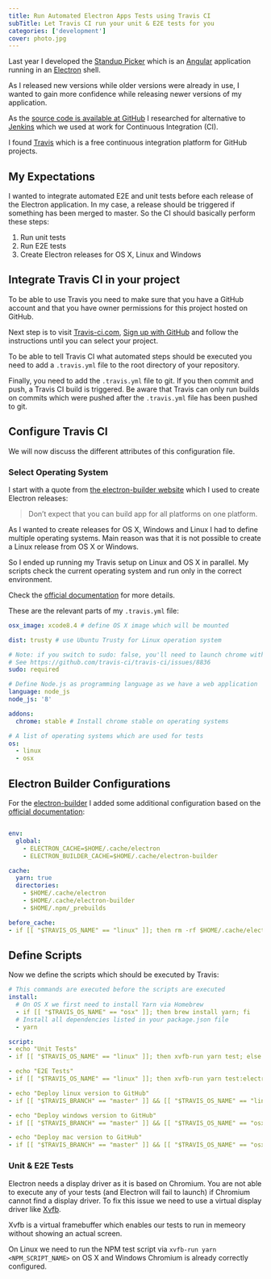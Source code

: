 ```yaml
---
title: Run Automated Electron Apps Tests using Travis CI
subTitle: Let Travis CI run your unit & E2E tests for you
categories: ['development']
cover: photo.jpg
---
```


Last year I developed the [Standup Picker](/standup-picker) which is an [Angular](https://angular.io) application running in an [Electron]() shell.

As I released new versions while older versions were already in use, I wanted to gain more confidence while releasing newer versions of my application.

As the [source code is available at GitHub](https://github.com/Mokkapps/scrum-daily-standup-picker) I researched for alternative to [Jenkins]() which we used at work for Continuous Integration (CI).

I found [Travis](https://travis-ci.org) which is a free continuous integration platform for GitHub projects.

## My Expectations

I wanted to integrate automated E2E and unit tests before each release of the Electron application. In my case, a release should be triggered if something has been merged to master. So the CI should basically perform these steps:

1. Run unit tests
2. Run E2E tests
3. Create Electron releases for OS X, Linux and Windows

## Integrate Travis CI in your project

To be able to use Travis you need to make sure that you have a GitHub account and that you have owner permissions for this project hosted on GitHub.

Next step is to visit [Travis-ci.com](https://travis-ci.com/), [Sign up with GitHub](https://travis-ci.com/signin) and follow the instructions until you can select your project.

To be able to tell Travis CI what automated steps should be executed you need to add a `.travis.yml` file to the root directory of your repository.

Finally, you need to add the `.travis.yml` file to git. If you then commit and push, a Travis CI build is triggered. Be aware that Travis can only run builds on commits which were pushed after the `.travis.yml` file has been pushed to git.

## Configure Travis CI

We will now discuss the different attributes of this configuration file.

### Select Operating System

I start with a quote from [the electron-builder website](https://www.electron.build/multi-platform-build) which I used to create Electron releases:

> Don’t expect that you can build app for all platforms on one platform.

As I wanted to create releases for OS X, Windows and Linux I had to define multiple operating systems. Main reason was that it is not possible to create a Linux release from OS X or Windows.

So I ended up running my Travis setup on Linux and OS X in parallel. My scripts check the current operating system and run only in the correct environment.

Check the [official documentation](https://docs.travis-ci.com/user/multi-os/) for more details.

These are the relevant parts of my `.travis.yml` file:

```yml
osx_image: xcode8.4 # define OS X image which will be mounted

dist: trusty # use Ubuntu Trusty for Linux operation system

# Note: if you switch to sudo: false, you'll need to launch chrome with --no-sandbox.
# See https://github.com/travis-ci/travis-ci/issues/8836
sudo: required

# Define Node.js as programming language as we have a web application
language: node_js
node_js: '8'

addons:
  chrome: stable # Install chrome stable on operating systems

# A list of operating systems which are used for tests
os:
  - linux
  - osx
```

## Electron Builder Configurations

For the [electron-builder](https://www.electron.build/) I added some additional configuration based on the [official documentation](https://www.electron.build/multi-platform-build):

```yml

env:
  global:
    - ELECTRON_CACHE=$HOME/.cache/electron
    - ELECTRON_BUILDER_CACHE=$HOME/.cache/electron-builder

cache:
  yarn: true
  directories:
    - $HOME/.cache/electron
    - $HOME/.cache/electron-builder
    - $HOME/.npm/_prebuilds

before_cache:
- if [[ "$TRAVIS_OS_NAME" == "linux" ]]; then rm -rf $HOME/.cache/electron-builder/wine; fi
```

## Define Scripts

Now we define the scripts which should be executed by Travis:

```yml
# This commands are executed before the scripts are executed
install:
  # On OS X we first need to install Yarn via Homebrew
  - if [[ "$TRAVIS_OS_NAME" == "osx" ]]; then brew install yarn; fi
  # Install all dependencies listed in your package.json file
  - yarn

script:
- echo "Unit Tests"
- if [[ "$TRAVIS_OS_NAME" == "linux" ]]; then xvfb-run yarn test; else yarn test; fi

- echo "E2E Tests"
- if [[ "$TRAVIS_OS_NAME" == "linux" ]]; then xvfb-run yarn test:electron; else yarn test:electron; fi

- echo "Deploy linux version to GitHub"
- if [[ "$TRAVIS_BRANCH" == "master" ]] && [[ "$TRAVIS_OS_NAME" == "linux" ]]; then yarn release:linux; fi

- echo "Deploy windows version to GitHub"
- if [[ "$TRAVIS_BRANCH" == "master" ]] && [[ "$TRAVIS_OS_NAME" == "osx" ]]; then yarn release:win; fi

- echo "Deploy mac version to GitHub"
- if [[ "$TRAVIS_BRANCH" == "master" ]] && [[ "$TRAVIS_OS_NAME" == "osx" ]]; then yarn release:mac; fi
```

### Unit & E2E Tests

Electron needs a display driver as it is based on Chromium. You are not able to execute any of your tests (and Electron will fail to launch) if Chromium cannot find a display driver. To fix this issue we need to use a virtual display driver like [Xvfb](https://en.wikipedia.org/wiki/Xvfb).

Xvfb is a virtual framebuffer which enables our tests to run in memeory without showing an actual screen.

On Linux we need to run the NPM test script via ```xvfb-run yarn <NPM_SCRIPT_NAME>``` on OS X and Windows Chromium is already correctly configured.


